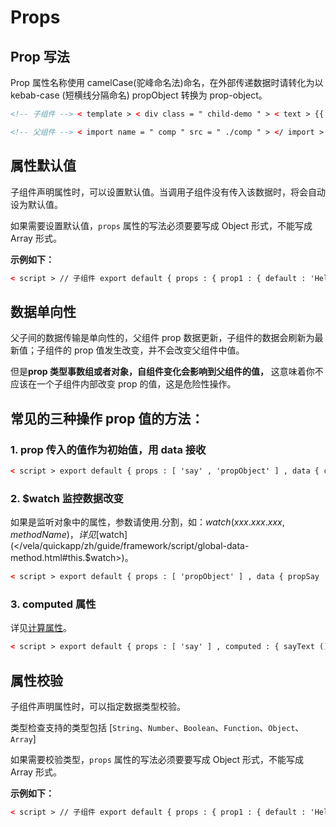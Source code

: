 <!-- 源地址: https://iot.mi.com/vela/quickapp/zh/guide/framework/template/Props.html -->

# Props

## Prop 写法

Prop 属性名称使用 camelCase(驼峰命名法)命名，在外部传递数据时请转化为以 kebab-case (短横线分隔命名) propObject 转换为 prop-object。
```html
<!-- 子组件 --> < template > < div class = " child-demo " > < text > {{ propObject.name }} </ text > </ div > </ template > < script > export default { props : [ 'propObject' ] } </ script >
```

```html
<!-- 父组件 --> < import name = " comp " src = " ./comp " > </ import > < template > < div class = " parent-demo " > < comp prop-object = " {{obj}} " > </ comp > </ div > </ template > < script > export default { private : { obj : { name : 'child-demo' } } } </ script >
```

## 属性默认值

子组件声明属性时，可以设置默认值。当调用子组件没有传入该数据时，将会自动设为默认值。

如果需要设置默认值，`props` 属性的写法必须要要写成 Object 形式，不能写成 Array 形式。

**示例如下：**
```html
< script > // 子组件 export default { props : { prop1 : { default : 'Hello' //默认值 } , prop2Object : { } //不设置默认值 } , onInit () { console.info (` 外部传递的数据： ` , this.prop1 , this.prop2Object) } } </ script >
```

## 数据单向性

父子间的数据传输是单向性的，父组件 prop 数据更新，子组件的数据会刷新为最新值；子组件的 prop 值发生改变，并不会改变父组件中值。

但是**prop 类型事数组或者对象，自组件变化会影响到父组件的值，** 这意味着你不应该在一个子组件内部改变 prop 的值，这是危险性操作。

## 常见的三种操作 prop 值的方法：

### 1\. prop 传入的值作为初始值，用 data 接收
```html
< script > export default { props : [ 'say' , 'propObject' ] , data { count : null , obj : null } , onInit () { console.info (` 外部传递的数据： ` , this.say , this.propObject) this.count = this.propObject.count // 将prop中一个简单类型赋值给data this.obj = JSON.parse (JSON.stringify (this.propObject)) // 将 prop 深度克隆 } } </ script >
```

### 2\. $watch 监控数据改变

如果是监听对象中的属性，参数请使用.分割，如：$watch(xxx.xxx.xxx, methodName)，详见[$watch](</vela/quickapp/zh/guide/framework/script/global-data-method.html#this.$watch>)。
```html
< script > export default { props : [ 'propObject' ] , data { propSay : '' } , onInit () { // 监听数据变化 this . $watch ('propObject.name' , 'watchPropsChange') } , /** * 监听数据变化，你可以对数据处理后，设置值到data上 * @param newV * @param oldV */ watchPropsChange (newV , oldV) { console.info (` 监听数据变化： ` , newV , oldV) this.propSay = newV && newV.toUpperCase () } } </ script >
```

### 3\. computed 属性

详见[计算属性](</vela/quickapp/zh/guide/framework/template/computed.html>)。
```html
< script > export default { props : [ 'say' ] , computed : { sayText () { return this.say.toUpperCase () } } } </ script >
```

## 属性校验

子组件声明属性时，可以指定数据类型校验。

类型检查支持的类型包括 [`String`、`Number`、`Boolean`、`Function`、`Object`、`Array`]

如果需要校验类型，`props` 属性的写法必须要要写成 Object 形式，不能写成 Array 形式。

**示例如下：**
```html
< script > // 子组件 export default { props : { prop1 : { default : 'Hello' //默认值 type : String // 校验类型 } , prop2Object : { } //不设置默认值 } , onInit () { console.info (` 外部传递的数据： ` , this.prop1 , this.prop2Object) } } </ script >
```
